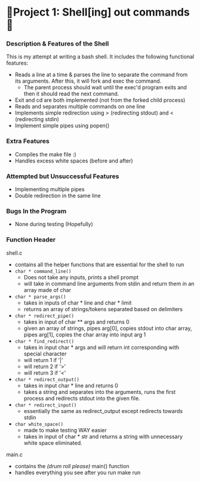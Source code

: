 # :shell:Project 1: Shell[ing] out commands:shell:
### Description & Features of the Shell
This is my attempt at writing a bash shell.
It includes the following functional features:
- Reads a line at a time & parses the line to separate the command from its arguments. After this, it will fork and exec the command.
  - The parent process should wait until the exec'd program exits and then it should read the next command.
- Exit and cd are both implemented (not from the forked child process)
- Reads and separates multiple commands on one line
- Implements simple redirection using > (redirecting stdout) and < (redirecting stdin)
- Implement simple pipes using popen()
### Extra Features
- Compiles the make file :)
- Handles excess white spaces (before and after)

### Attempted but Unsuccessful Features
- Implementing multiple pipes
- Double redirection in the same line

### Bugs In the Program
- None during testing (Hopefully)

### Function Header
shell.c
- contains all the helper functions that are essential for the shell to run
- `char * command_line()`
  -  Does not take any inputs, prints a shell prompt
  - will take in command line arguments from stdin and return them in an array made of char
- `char * parse_args()`
  - takes in inputs of char * line and char * limit
  - returns an array of strings/tokens separated based on delimiters
- `char * redirect_pipe()`
  - takes in input of char ** args and returns 0
  - given an array of strings, pipes arg[0], copies stdout into char array, pipes arg[1], copies the char array into input arg 1
- `char * find_redirect()`
  - takes in input char * args and will return int corresponding with special character
  - will return 1 if '|'
  - will return 2 if '>'
  - will return 3 if '<'
- `char * redirect_output()`
  - takes in input char * line and returns 0
  - takes a string and separates into the arguments, runs the first process and redirects stdout into the given file.
- `char * redirect_input()`
  - essentially the same as redirect_output except redirects towards stdin
- `char white_space()`
  - made to make testing WAY easier
  - takes in input of char * str and returns a string with unnecessary white space eliminated.

main.c
- contains the *(drum roll please)* main() function
- handles everything you see after you run make run
